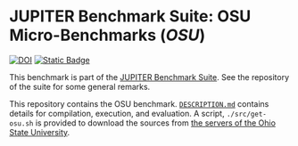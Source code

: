 # JUPITER Benchmark Suite: OSU Micro-Benchmarks (_OSU_)

[![DOI](https://zenodo.org/badge/831476579.svg)](https://zenodo.org/badge/latestdoi/831476579) [![Static Badge](https://img.shields.io/badge/DOI%20(Suite)-10.5281%2Fzenodo.12737073-blue)](https://zenodo.org/badge/latestdoi/764615316)

This benchmark is part of the [JUPITER Benchmark Suite](https://github.com/FZJ-JSC/jubench). See the repository of the suite for some general remarks.

This repository contains the OSU benchmark. [`DESCRIPTION.md`](DESCRIPTION.md) contains details for compilation, execution, and evaluation. A script, `./src/get-osu.sh` is provided to download the sources from [the servers of the Ohio State University](https://mvapich.cse.ohio-state.edu/benchmarks/).
